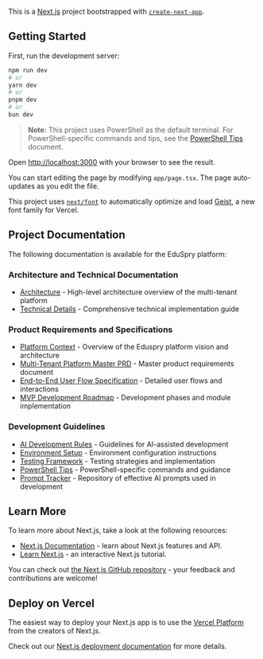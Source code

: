 This is a [Next.js](https://nextjs.org) project bootstrapped with [`create-next-app`](https://nextjs.org/docs/app/api-reference/cli/create-next-app).

## Getting Started

First, run the development server:

```powershell
npm run dev
# or
yarn dev
# or
pnpm dev
# or
bun dev
```

> **Note:** This project uses PowerShell as the default terminal. For PowerShell-specific commands and tips, see the [PowerShell Tips](./docs/PowerShell_Tips.md) document.

Open [http://localhost:3000](http://localhost:3000) with your browser to see the result.

You can start editing the page by modifying `app/page.tsx`. The page auto-updates as you edit the file.

This project uses [`next/font`](https://nextjs.org/docs/app/building-your-application/optimizing/fonts) to automatically optimize and load [Geist](https://vercel.com/font), a new font family for Vercel.

## Project Documentation

The following documentation is available for the EduSpry platform:

### Architecture and Technical Documentation
- [Architecture](./docs/Architecture.md) - High-level architecture overview of the multi-tenant platform
- [Technical Details](./docs/TechnicalDetails.md) - Comprehensive technical implementation guide

### Product Requirements and Specifications
- [Platform Context](./.cursor/rules/PLATFORM_CONTEXT.md) - Overview of the Eduspry platform vision and architecture
- [Multi-Tenant Platform Master PRD](./docs/Eduspry_Arch/EduSpry_Multi_Tenant_Platform_Master_PRD.md) - Master product requirements document
- [End-to-End User Flow Specification](./docs/Eduspry_Arch/EduSpry_End_To_End_User_Flow_Specification.md) - Detailed user flows and interactions
- [MVP Development Roadmap](./docs/Eduspry_Arch/EduSpry_MVP_Development_Roadmap_and_Module_Guide.md) - Development phases and module implementation

### Development Guidelines
- [AI Development Rules](./.cursor/rules/AI_DEVELOPMENT_RULES.md) - Guidelines for AI-assisted development
- [Environment Setup](./.cursor/rules/ENVIRONMENT_SETUP.md) - Environment configuration instructions
- [Testing Framework](./docs/Eduspry_Arch/EduSpry_Comprehensive_Testing_Framework_and_Strategy.md) - Testing strategies and implementation
- [PowerShell Tips](./docs/PowerShell_Tips.md) - PowerShell-specific commands and guidance
- [Prompt Tracker](./docs/PromptTracker.md) - Repository of effective AI prompts used in development

## Learn More

To learn more about Next.js, take a look at the following resources:

- [Next.js Documentation](https://nextjs.org/docs) - learn about Next.js features and API.
- [Learn Next.js](https://nextjs.org/learn) - an interactive Next.js tutorial.

You can check out [the Next.js GitHub repository](https://github.com/vercel/next.js) - your feedback and contributions are welcome!

## Deploy on Vercel

The easiest way to deploy your Next.js app is to use the [Vercel Platform](https://vercel.com/new?utm_medium=default-template&filter=next.js&utm_source=create-next-app&utm_campaign=create-next-app-readme) from the creators of Next.js.

Check out our [Next.js deployment documentation](https://nextjs.org/docs/app/building-your-application/deploying) for more details.
